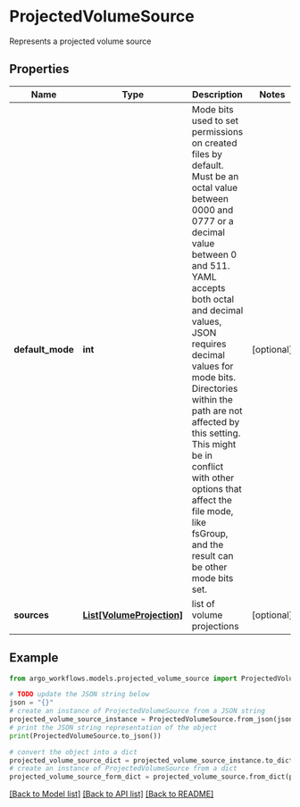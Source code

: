 # ProjectedVolumeSource

Represents a projected volume source

## Properties

Name | Type | Description | Notes
------------ | ------------- | ------------- | -------------
**default_mode** | **int** | Mode bits used to set permissions on created files by default. Must be an octal value between 0000 and 0777 or a decimal value between 0 and 511. YAML accepts both octal and decimal values, JSON requires decimal values for mode bits. Directories within the path are not affected by this setting. This might be in conflict with other options that affect the file mode, like fsGroup, and the result can be other mode bits set. | [optional] 
**sources** | [**List[VolumeProjection]**](VolumeProjection.md) | list of volume projections | [optional] 

## Example

```python
from argo_workflows.models.projected_volume_source import ProjectedVolumeSource

# TODO update the JSON string below
json = "{}"
# create an instance of ProjectedVolumeSource from a JSON string
projected_volume_source_instance = ProjectedVolumeSource.from_json(json)
# print the JSON string representation of the object
print(ProjectedVolumeSource.to_json())

# convert the object into a dict
projected_volume_source_dict = projected_volume_source_instance.to_dict()
# create an instance of ProjectedVolumeSource from a dict
projected_volume_source_form_dict = projected_volume_source.from_dict(projected_volume_source_dict)
```
[[Back to Model list]](../README.md#documentation-for-models) [[Back to API list]](../README.md#documentation-for-api-endpoints) [[Back to README]](../README.md)


